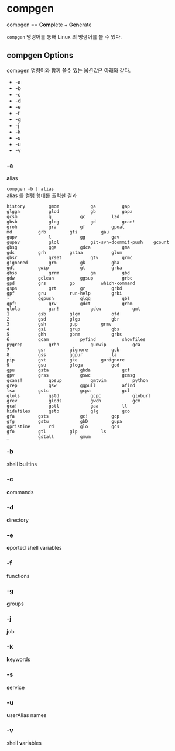# compgen
compgen == **Comp**lete + **Gen**erate

```compgen``` 명령어를 통해 Linux 의 명령어를 볼 수 있다. 


## compgen Options 
compgen 명령어와 함께 쓸수 있는 옵션값은 아래와 같다.

* -a
* -b
* -c
* -d
* -e
* -f
* -g
* -j
* -k
* -s
* -u
* -v

### -a
**a**lias 

```compgen -b | alias```  
alias 를 컬럼 형태롤 출력한 결과
```
history			gmom			ga			gap
glgga			glod			gb			gapa
gcsm			g			gc			lzd
gbsb			glog			gd			gcan!
groh			gra			gf			gpoat
md			grb			gts			gau
gupv			l			gg			gav
gupav			glol			git-svn-dcommit-push	gcount
gbsg			gga			gdca			gma
gds			grh			gstaa			glum
gbsr			grset			gtv			grmc
gignored		grm			gk			gba
gdt			gwip			gl			grba
gbss			grrm			gm			gbd
gdw			gclean			ggsup			grbc
gpd			grs			gp			which-command
gsps			grt			gr			grbd
gpf			gru			run-help		grbi
-			ggpush			glgg			gbl
gpf!			grv			gdct			grbm
glola			gcn!			gdcw			gmt
1			gsb			glgm			ofd
2			gsd			glgp			gbr
3			gsh			gup			grmv
4			gsi			grup			gbs
5			ghh			gbnm			grbs
6			gcam			pyfind			showfiles
pygrep			grhh			gunwip			gca
7			gsr			gignore			gcb
8			gss			ggpur			la
pip			gst			gke			gunignore
9			gsu			gloga			gcd
gpu			gsta			gbda			gcf
gpv			grss			gswc			gcmsg
gcans!			gpsup			gmtvim			python
grep			gsw			ggpull			afind
lsa			gstc			gcpa			gcl
glols			gstd			gcpc			globurl
grev			glods			gwch			gcm
gca!			gstl			gaa			ll
hidefiles		gstp			glg			gco
gfa			gsts			gc!			gcp
gfg			gstu			gbD			gupa
gpristine		rd			glo			gcs
gfo			gtl			glp			ls
_			gstall			gmum
```

### -b
shell **b**uiltins

### -c
**c**ommands

### -d 
**d**irectory

### -e
**e**ported shell variables

### -f
**f**unctions

### -g
**g**roups

### -j
**j**ob

### -k
**k**eywords

### -s
**s**ervice

### -u
**u**serAlias names

### -v
shell **v**ariables
